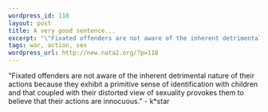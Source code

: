 ```yaml
--- 
wordpress_id: 118
layout: post
title: A very good sentence...
excerpt: "\"Fixated offenders are not aware of the inherent detrimental nature of their actions because they exhibit a primitive sense of identification with children and that coupled with their distorted view of sexuality provokes them to believe that their actions are innocuous.\" - k*star"
tags: war, action, sex
wordpress_url: http://new.nata2.org/?p=118
---
```

"Fixated offenders are not aware of the inherent detrimental nature of their actions because they exhibit a primitive sense of identification with children and that coupled with their distorted view of sexuality provokes them to believe that their actions are innocuous." - k*star
